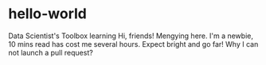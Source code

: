 # hello-world
Data Scientist's Toolbox learning
Hi, friends!
Mengying here. I'm a newbie, 10 mins read has cost me several hours. Expect bright and go far!
Why I can not launch a pull request?
